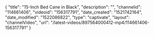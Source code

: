 {
    "title": "15-Inch Bed Cane in Black",
    "description": "",
    "channelid": "114661406",
    "videoid": "156317791",
    "date_created": "1521742164",
    "date_modified": "1522086822",
    "type": "captivate",
    "layout": "channelVideo",
    "url": "\/latest-videos\/897564000412-mp4\/114661406-156317791"
}